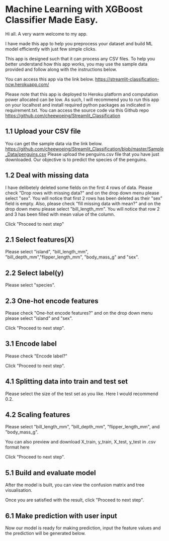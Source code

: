 # Machine Learning with XGBoost Classifier Made Easy.

Hi all. A very warm welcome to my app. 

I have made this app to help you preprocess your dataset and build ML model efficiently with just few simple clicks. 

This app is designed such that it can process any CSV files. To help you better understand how this app works, you may
use the sample data provided and follow along with the instructions below.

You can access this app via the link below.
https://streamlit-classification-ncw.herokuapp.com/

Please note that this app is deployed to Heroku platform and computation power allocated can be low.  As such, I will
recommend you to run this app on your localhost and install required python packages as indicated in requirement.txt.
You can access the source code via this Github repo
https://github.com/cheewoeing/Streamlit_Classification

## 1.1 Upload your CSV file
You can get the sample data via the link below.
https://github.com/cheewoeing/Streamlit_Classification/blob/master/Sample_Data/penguins.csv
Please upload the penguins.csv file that you have just downloaded.
Our objective is to predict the species of the penguins.

## 1.2 Deal with missing data
I have delibetely deleted some fields on the first 4 rows of data. 
Please check "Drop rows with missing data?" and on the drop down menu please select "sex". 
You will notice that first 2 rows has been deleted as their "sex" field is empty.
Also, please check "fill missing data with mean?" and on the drop down menu please select "bill_length_mm". You will
notice that row 2 and 3 has been filled with mean value of the column.

Click "Proceed to next step"

## 2.1 Select features(X)
Please select "island", "bill_length_mm", "bill_depth_mm","flipper_length_mm", "body_mass_g" and "sex".

## 2.2 Select label(y)
Please select "species".

## 2.3 One-hot encode features
Please check "One-hot encode features?" and on the drop down menu please select "island" and "sex".

Click "Proceed to next step".

## 3.1 Encode label
Please check "Encode label?"

Click "Proceed to next step".

## 4.1 Splitting data into train and test set
Please select the size of the test set as you like. Here I would recommend 0.2.

## 4.2 Scaling features
Please select "bill_length_mm", "bill_depth_mm", "flipper_length_mm", and "body_mass_g".

You can also preview and download X_train, y_train, X_test, y_test in .csv format here

Click "Proceed to next step".

## 5.1 Build and evaluate model
After the model is built, you can view the confusion matrix and tree visualisation.

Once you are satisfied with the result, click "Proceed to next step".

## 6.1 Make prediction with user input
Now our model is ready for making prediction, input the feature values and the prediction will be generated below.
